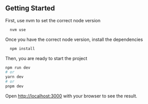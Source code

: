 ## Getting Started

First, use nvm to set the correct node version

```bash
  nvm use
```

Once you have the correct node version, install the dependencies

```bash
  npm install
```

Then, you are ready to start the project

```bash
npm run dev
# or
yarn dev
# or
pnpm dev
```

Open [http://localhost:3000](http://localhost:3000) with your browser to see the result.
